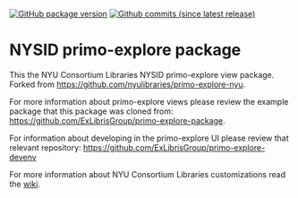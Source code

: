 [![GitHub package version](https://img.shields.io/github/package-json/v/NYULibraries/primo-explore-nysid.svg)](https://github.com/NYULibraries/primo-explore-nysid/releases)
[![Github commits (since latest release)](https://img.shields.io/github/commits-since/NYULibraries/primo-explore-nysid/latest.svg)](https://github.com/NYULibraries/primo-explore-nysid/releases/latest)
# NYSID primo-explore package

This the NYU Consortium Libraries NYSID primo-explore view package. Forked from https://github.com/nyulibraries/primo-explore-nyu.

For more information about primo-explore views please review the example package that this package was cloned from: https://github.com/ExLibrisGroup/primo-explore-package.

For information about developing in the primo-explore UI please review that relevant repository: https://github.com/ExLibrisGroup/primo-explore-devenv

For more information about NYU Consortium Libraries customizations read the [wiki](https://github.com/nyulibraries/primo-explore-nyu/wiki).

